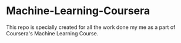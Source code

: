 # Machine-Learning-Coursera
 This repo is specially created for all the work done my me as a part of Coursera's Machine Learning Course.
